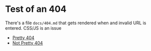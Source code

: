 # Test of an 404

There's a file `docs/404.md` that gets rendered when and invalid URL is entered. CSS/JS is an issue

- [Pretty 404](nothere)
- [Not Pretty 404](not/here)
